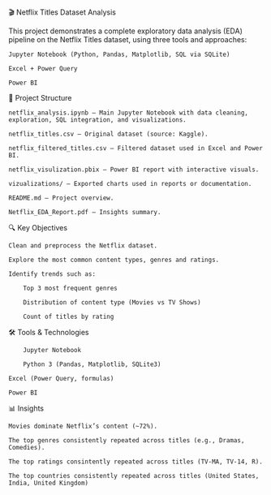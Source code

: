 🎬 Netflix Titles Dataset Analysis

This project demonstrates a complete exploratory data analysis (EDA) pipeline on the Netflix Titles dataset, using three tools and approaches:

    Jupyter Notebook (Python, Pandas, Matplotlib, SQL via SQLite)

    Excel + Power Query

    Power BI

📂 Project Structure

    netflix_analysis.ipynb — Main Jupyter Notebook with data cleaning, exploration, SQL integration, and visualizations.

    netflix_titles.csv — Original dataset (source: Kaggle).

    netflix_filtered_titles.csv — Filtered dataset used in Excel and Power BI.

    netflix_visulization.pbix — Power BI report with interactive visuals.

    vizualizations/ — Exported charts used in reports or documentation.

    README.md — Project overview.

    Netflix_EDA_Report.pdf — Insights summary.

🔍 Key Objectives

    Clean and preprocess the Netflix dataset.

    Explore the most common content types, genres and ratings.

    Identify trends such as:

        Top 3 most frequent genres

        Distribution of content type (Movies vs TV Shows)

        Count of titles by rating

🛠️ Tools & Technologies
		
		Jupyter Notebook
    
		Python 3 (Pandas, Matplotlib, SQLite3)

    Excel (Power Query, formulas)

    Power BI

📊 Insights

    Movies dominate Netflix’s content (~72%).

    The top genres consistently repeated across titles (e.g., Dramas, Comedies).

    The top ratings consintently repeated across titles (TV-MA, TV-14, R).

    The top countries consistently repeated across titles (United States, India, United Kingdom)